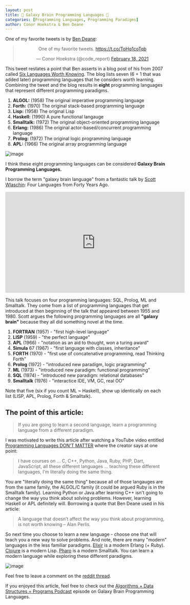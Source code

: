 ```yaml
---
layout: post
title: 🌌 Galaxy Brain Programming Languages 🌌
categories: [Programming Languages, Programming Paradigms]
author: Conor Hoekstra & Ben Deane
---
```


One of my favorite tweets is by [Ben Deane](https://twitter.com/ben_deane):

<center><blockquote class="twitter-tweet"><p lang="en" dir="ltr">One of my favorite tweets. <a href="https://t.co/ToHq1coTqb">https://t.co/ToHq1coTqb</a></p>&mdash; Conor Hoekstra (@code_report) <a href="https://twitter.com/code_report/status/1362214546568544256?ref_src=twsrc%5Etfw">February 18, 2021</a></blockquote> <script async src="https://platform.twitter.com/widgets.js" charset="utf-8"></script></center>

This tweet restates a point that Ben asserts in a blog post of his from 2007 called [Six Languages Worth Knowing](http://www.elbeno.com/blog/?p=420). The blog lists seven (6 + 1 that was added later) programming languages that he considers worth learning. Combining the tweet and the blog results in **eight** programming languages that represent different programming paradigms.

1. **ALGOL:** (1958) The original imperative programming language
2. **Forth:** (1970) The original stack-based programming language
3. **Lisp:** (1958) The original Lisp
4. **Haskell:** (1990) A pure functional langauge
5. **Smalltalk:** (1972) The original object-oriented programming language
6. **Erlang:** (1986) The original actor-based/concurrent programming language
7. **Prolog:** (1972) The original logic programming language
8. **APL:** (1966) The original array programming language

![image](https://user-images.githubusercontent.com/36027403/114962279-6680b400-9e38-11eb-9e0f-c6636d357f2d.png)

I think these eight programming languages can be considered **Galaxy Brain Programming Languages.** 

I borrow the term "galaxy brain language" from a fantastic talk by [Scott Wlaschin](https://twitter.com/ScottWlaschin): Four Languages from Forty Years Ago.

<center><iframe width="560" height="315" src="https://www.youtube.com/embed/0fpDlAEQio4" title="YouTube video player" frameborder="0" allow="accelerometer; autoplay; clipboard-write; encrypted-media; gyroscope; picture-in-picture" allowfullscreen></iframe></center>

This talk focuses on four programming languages: SQL, Prolog, ML and Smalltalk. They come from a list of programming languages that get introduced at then beginning of the talk that appeared between 1955 and 1980. Scott argues the following programming languages are all **"galaxy brain"** because they all did something novel at the time.

 1. **FORTRAN** (1957) - "first high-level language"
 2. **LISP** (1959) - "the perfect language"
 3. **APL** (1966) - "notation as an aid to thought, won a turing award"
 4. **Simula** 67 (1967) - "first language with classes, inheritance"
 5. **FORTH** (1970) - "first use of concatenative programming, read Thinking Forth"
 6. **Prolog** (1972) - "introduced new paradigm, logic pragramming"
 7. **ML** (1973) - "introduced new paradigm: functional programming"
 8. **SQL** (1974) - "introduced new paradigm: relational databases"
 9. **Smalltalk** (1976) - "interactice IDE, VM, GC, real OO"

Note that five (six if you count ML ~ Haskell), show up identically on each list (LISP, APL, Prolog, Forth & Smalltalk).

## The point of this article:

> If you are going to learn a second language, learn a programming language from a different paradigm.

I was motivated to write this article after watching a YouTube video entitled [Programming Languages DON'T MATTER](https://youtu.be/gyZtxZVPfPI) where the creator says at one point:

> I have courses on ... C, C++, Python, Java, Ruby, PHP, Dart, JavaScript, all these different languages ... teaching these different languages, I'm literally doing the same thing.

You are "literally doing the same thing" because all of those langauges are from the same family, the ALGOL/C family (it could be argued Ruby is in the Smalltalk family). Learning Python or Java after learning C++ isn't going to change the way you think about solving problems. However, learning Haskell or APL definitely will. Borrowing a quote that Ben Deane used in his article:

> A language that doesn’t affect the way you think about programming, is not worth knowing – Alan Perlis.

So next time you choose to learn a new language - choose one that will teach you a new way to solve problems. And note, there are many "modern" languages in the less familiar paradigms. [Elixir](https://elixir-lang.org/) is a modern Erlang (+ Ruby). [Clojure](https://clojure.org/) is a modern Lisp. [Pharo](https://pharo.org/) is a modern Smalltalk. You can learn a modern language while exploring these different paradigms.

![image](https://user-images.githubusercontent.com/36027403/112069752-c25e6280-8b42-11eb-8d19-6736b15dae20.png)

Feel free to leave a comment on the [reddit thread]().

If you enjoyed this article, feel free to check out the [Algorithms + Data Structures = Programs Podcast](https://adspthepodcast.com/) episode on Galaxy Brain Programming Languages.

<div id="buzzsprout-player-8347258"></div>
<script src="https://www.buzzsprout.com/1501960/8347258-episode-21-galaxy-brain-programming-languages.js?container_id=buzzsprout-player-8347258&player=small" type="text/javascript" charset="utf-8"></script>
